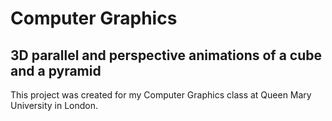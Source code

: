 # Computer Graphics 
## 3D parallel and perspective animations of a cube and a pyramid

This project was created for my Computer Graphics class at Queen Mary University in London. 

